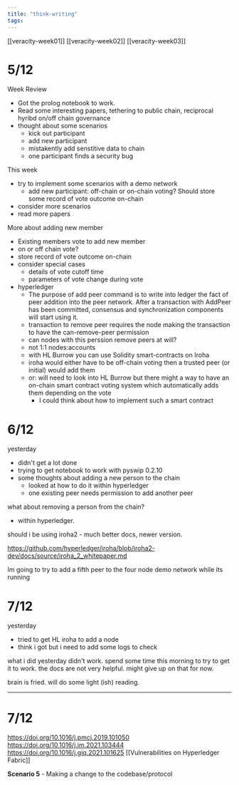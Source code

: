 ```yaml
---
title: "think-writing"
tags: 
---
```



[[veracity-week01]]
[[veracity-week02]]
[[veracity-week03]]

# 5/12

Week Review
- Got the prolog notebook to work. 
- Read some interesting papers, tethering to public chain, reciprocal hyribd on/off chain governance
- thought about some scenarios
	- kick out participant
	- add new participant
	- mistakently add senstitive data to chain
	- one participant finds a security bug

This week
- try to implement some scenarios with a demo network
	- add new participant: off-chain or on-chain voting? Should store some record of vote outcome on-chain
- consider more scenarios
- read more papers

More about adding new member
- Existing members vote to add new member
- on or off chain vote?
- store record of vote outcome on-chain
- consider special cases
	- details of vote cutoff time
	- parameters of vote change during vote
- hyperledger
	- The purpose of add peer command is to write into ledger the fact of peer addition into the peer network. After a transaction with AddPeer has been committed, consensus and synchronization components will start using it.
	- transaction to remove peer requires the node making the transaction to have the can-remove-peer permission
	- can nodes with this perssion remove peers at will?
	- not 1:1 nodes:accounts
	- with HL Burrow you can use Solidity smart-contracts on Iroha
	- iroha would either have to be off-chain voting then a trusted peer (or initial) would add them
	- or: will need to look into HL Burrow but there might a way to have an on-chain smart contract voting system which automatically adds them depending on the vote
		- I could think about how to implement such a smart contract

# 6/12

yesterday
- didn't get a lot done
- trying to get notebook to work with pyswip 0.2.10
- some thoughts about adding a new person to the chain
	- looked at how to do it within hyperledger
	- one existing peer needs permission to add another peer

what about removing a person from the chain?
- within hyperledger. 

should i be using iroha2 - much better docs, newer version.

https://github.com/hyperledger/iroha/blob/iroha2-dev/docs/source/iroha_2_whitepaper.md

Im going to try to add a fifth peer to the four node demo network while its running
# 7/12

yesterday
- tried to get HL iroha to add a node
- think i got but i need to add some logs to check

what i did yesterday didn't work. spend some time this morning to try to get it to work. the docs are not very helpful. might give up on that for now. 

brain is fried. will do some light (ish) reading. 

---

# 7/12

https://doi.org/10.1016/j.pmcj.2019.101050
https://doi.org/10.1016/j.im.2021.103444
https://doi.org/10.1016/j.giq.2021.101625 [[Vulnerabilities on Hyperledger Fabric]]

**Scenario 5** - Making a change to the codebase/protocol

